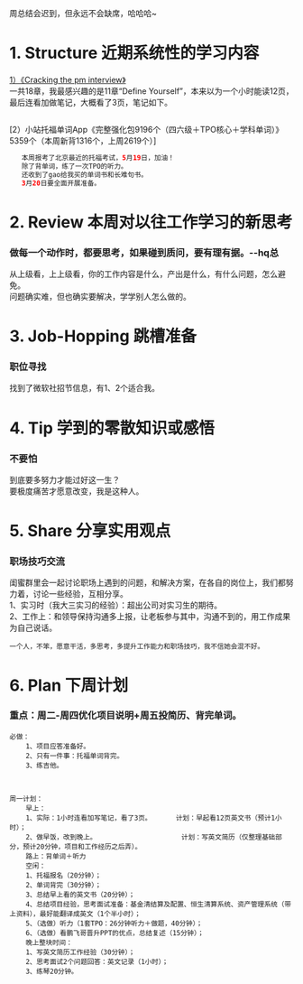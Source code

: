 周总结会迟到，但永远不会缺席，哈哈哈~</br>
# 1. Structure 近期系统性的学习内容
[1）《Cracking the pm interview》]()</br>
一共18章，我最感兴趣的是11章“Define Yourself”，本来以为一个小时能读12页，最后连看加做笔记，大概看了3页，笔记如下。</br>
```Java

```

[2）小站托福单词App《完整强化包9196个（四六级＋TPO核心＋学科单词）》5359个（本周新背1316个，上周2619个）]
```Java
   本周报考了北京最近的托福考试，5月19日，加油！
   除了背单词，练了一次TPO的听力。
   还收到了gao给我买的单词书和长难句书。
   3月20日要全面开展准备。
```
# 2. Review 本周对以往工作学习的新思考
### 做每一个动作时，都要思考，如果碰到质问，要有理有据。--hq总
从上级看，上上级看，你的工作内容是什么，产出是什么，有什么问题，怎么避免。</br>
问题确实难，但也确实要解决，学学别人怎么做的。</br>


# 3. Job-Hopping 跳槽准备
### 职位寻找
找到了微软社招节信息，有1、2个适合我。</br>

# 4. Tip 学到的零散知识或感悟
### 不要怕
到底要多努力才能过好这一生？</br>
要极度痛苦才愿意改变，我是这种人。</br>


# 5. Share 分享实用观点
### 职场技巧交流
闺蜜群里会一起讨论职场上遇到的问题，和解决方案，在各自的岗位上，我们都努力着，讨论一些经验，互相分享。</br>
1、实习时（我大三实习的经验）：超出公司对实习生的期待。</br>
2、工作上：和领导保持沟通多上报，让老板参与其中，沟通不到的，用工作成果为自己说话。</br>
```
一个人，不笨，愿意干活，多思考，多提升工作能力和职场技巧，我不信她会混不好。
```

# 6. Plan 下周计划
### 重点：周二-周四优化项目说明+周五投简历、背完单词。
```
必做：
    1、项目应答准备好。
    2、只有一件事：托福单词背完。
    3、练吉他。


```
```

周一计划：
    早上：
    1、实际：1小时连看加写笔记，看了3页。      计划：早起看12页英文书（预计1小时）；  
    2、做早饭，改到晚上。                     计划：写英文简历（仅整理基础部分，预计20分钟，项目和工作经历之后弄）。
    路上：背单词＋听力
    空闲：
    1、托福报名（20分钟）；
    2、单词背完（30分钟）；
    3、总结早上看的英文书（20分钟）；
    4、总结项目经验，思考面试准备：基金清结算及配置、恒生清算系统、资产管理系统（带上资料），最好能翻译成英文（1个半小时）；
    5、（选做）听力（1套TPO：26分钟听力＋做题，40分钟）；
    6、（选做）看鹏飞哥晋升PPT的优点，总结复述（15分钟）；
    晚上整块时间：
    1、写英文简历工作经验（30分钟）；
    2、思考面试2个问题回答：英文记录（1小时）；
    3、练琴20分钟。
```
